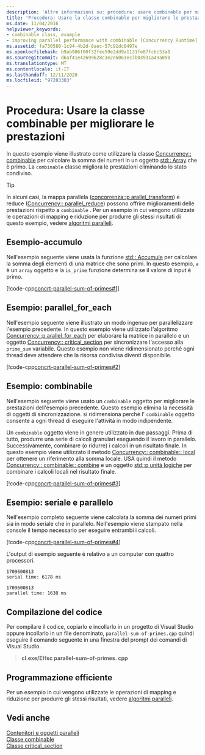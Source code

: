 ```yaml
---
description: 'Altre informazioni su: procedura: usare combinable per migliorare le prestazioni'
title: 'Procedura: Usare la classe combinable per migliorare le prestazioni'
ms.date: 11/04/2016
helpviewer_keywords:
- combinable class, example
- improving parallel performance with combinable [Concurrency Runtime]
ms.assetid: fa730580-1c94-4b2d-8aec-57c91dc0497e
ms.openlocfilehash: b9ab906f00f32fee59e2dd9a1131fe87fcbc53a8
ms.sourcegitcommit: d6af41e42699628c3e2e6063ec7b03931a49a098
ms.translationtype: MT
ms.contentlocale: it-IT
ms.lasthandoff: 12/11/2020
ms.locfileid: "97283303"
---
```

# <a name="how-to-use-combinable-to-improve-performance"></a>Procedura: Usare la classe combinable per migliorare le prestazioni

In questo esempio viene illustrato come utilizzare la classe [Concurrency:: combinable](../../parallel/concrt/reference/combinable-class.md) per calcolare la somma dei numeri in un oggetto [std:: Array](../../standard-library/array-class-stl.md) che è primo. La `combinable` classe migliora le prestazioni eliminando lo stato condiviso.

> [!TIP]
> In alcuni casi, la mappa parallela ([concorrenza::p arallel_transform](reference/concurrency-namespace-functions.md#parallel_transform)) e reduce ([Concurrency:: parallel_reduce](reference/concurrency-namespace-functions.md#parallel_reduce)) possono offrire miglioramenti delle prestazioni rispetto a `combinable` . Per un esempio in cui vengono utilizzate le operazioni di mapping e riduzione per produrre gli stessi risultati di questo esempio, vedere [algoritmi paralleli](../../parallel/concrt/parallel-algorithms.md).

## <a name="example---accumulate"></a>Esempio-accumulo

Nell'esempio seguente viene usata la funzione [std:: Accumule](../../standard-library/numeric-functions.md#accumulate) per calcolare la somma degli elementi di una matrice che sono primi. In questo esempio, `a` è un `array` oggetto e la `is_prime` funzione determina se il valore di input è primo.

[!code-cpp[concrt-parallel-sum-of-primes#1](../../parallel/concrt/codesnippet/cpp/how-to-use-combinable-to-improve-performance_1.cpp)]

## <a name="example---parallel_for_each"></a>Esempio: parallel_for_each

Nell'esempio seguente viene illustrato un modo ingenuo per parallelizzare l'esempio precedente. In questo esempio viene utilizzato l'algoritmo [Concurrency::p arallel_for_each](reference/concurrency-namespace-functions.md#parallel_for_each) per elaborare la matrice in parallelo e un oggetto [Concurrency:: critical_section](../../parallel/concrt/reference/critical-section-class.md) per sincronizzare l'accesso alla `prime_sum` variabile. Questo esempio non viene ridimensionato perché ogni thread deve attendere che la risorsa condivisa diventi disponibile.

[!code-cpp[concrt-parallel-sum-of-primes#2](../../parallel/concrt/codesnippet/cpp/how-to-use-combinable-to-improve-performance_2.cpp)]

## <a name="example---combinable"></a>Esempio: combinabile

Nell'esempio seguente viene usato un `combinable` oggetto per migliorare le prestazioni dell'esempio precedente. Questo esempio elimina la necessità di oggetti di sincronizzazione. si ridimensiona perché l' `combinable` oggetto consente a ogni thread di eseguire l'attività in modo indipendente.

Un `combinable` oggetto viene in genere utilizzato in due passaggi. Prima di tutto, produrre una serie di calcoli granulari eseguendo il lavoro in parallelo. Successivamente, combinare (o ridurre) i calcoli in un risultato finale. In questo esempio viene utilizzato il metodo [Concurrency:: combinable:: local](reference/combinable-class.md#local) per ottenere un riferimento alla somma locale. USA quindi il metodo [Concurrency:: combinable:: combine](reference/combinable-class.md#combine) e un oggetto [std::p unità logiche](../../standard-library/plus-struct.md) per combinare i calcoli locali nel risultato finale.

[!code-cpp[concrt-parallel-sum-of-primes#3](../../parallel/concrt/codesnippet/cpp/how-to-use-combinable-to-improve-performance_3.cpp)]

## <a name="example---serial-and-parallel"></a>Esempio: seriale e parallelo

Nell'esempio completo seguente viene calcolata la somma dei numeri primi sia in modo seriale che in parallelo. Nell'esempio viene stampato nella console il tempo necessario per eseguire entrambi i calcoli.

[!code-cpp[concrt-parallel-sum-of-primes#4](../../parallel/concrt/codesnippet/cpp/how-to-use-combinable-to-improve-performance_4.cpp)]

L'output di esempio seguente è relativo a un computer con quattro processori.

```Output
1709600813
serial time: 6178 ms

1709600813
parallel time: 1638 ms
```

## <a name="compiling-the-code"></a>Compilazione del codice

Per compilare il codice, copiarlo e incollarlo in un progetto di Visual Studio oppure incollarlo in un file denominato, `parallel-sum-of-primes.cpp` quindi eseguire il comando seguente in una finestra del prompt dei comandi di Visual Studio.

> **cl.exe/EHsc parallel-sum-of-primes. cpp**

## <a name="robust-programming"></a>Programmazione efficiente

Per un esempio in cui vengono utilizzate le operazioni di mapping e riduzione per produrre gli stessi risultati, vedere [algoritmi paralleli](../../parallel/concrt/parallel-algorithms.md).

## <a name="see-also"></a>Vedi anche

[Contenitori e oggetti paralleli](../../parallel/concrt/parallel-containers-and-objects.md)<br/>
[Classe combinable](../../parallel/concrt/reference/combinable-class.md)<br/>
[Classe critical_section](../../parallel/concrt/reference/critical-section-class.md)
